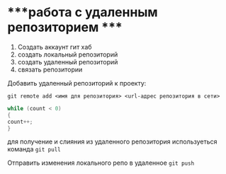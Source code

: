 # ***работа с удаленным репозиторием ***

1. Создать аккаунт гит хаб
2. создать локальный репозиторий
3. создать удаленный репозиторий
4. связать репозитории

Добавить удаленный репозиторий к проекту:
```
git remote add <имя для репозитория> <url-адрес репозитория в сети>
```
```C#
while (count < 0)
{
count++;
}
```
для получение и слияния из удаленного репозитория используеться команда `git pull`

Отправить изменения локального репо в удаленное `git push`
